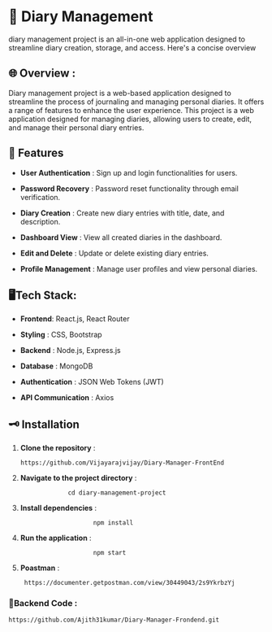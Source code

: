 
# 📙 Diary Management 


diary management project is an all-in-one web application designed to streamline diary creation, storage, and access. Here's a concise overview


## 🌐 Overview :


Diary management project is a web-based application designed to streamline the process of journaling and managing personal diaries. It offers a range of features to enhance the user experience. This project is a web application designed for managing diaries, allowing users to create, edit, and manage their personal diary entries.
## 🎯 Features

* __User Authentication__ : Sign up and login functionalities for users.
  
* __Password Recovery__ : 
       Password reset functionality through email verification.

* __Diary Creation__ : Create new diary entries with title, date, and description.
* __Dashboard View__ : View all created diaries in the dashboard.
* __Edit and Delete__ : Update or delete existing diary entries.
* __Profile Management__ : Manage user profiles and view personal diaries.

##  🖥️Tech Stack:

* __Frontend__: React.js, React Router
  
* __Styling__ : CSS, Bootstrap
* __Backend__ : Node.js, Express.js
* __Database__ : MongoDB
* __Authentication__ : JSON Web Tokens (JWT)
* __API Communication__ : Axios

## 🗝️ Installation

1. __Clone the repository__ :

       https://github.com/Vijayarajvijay/Diary-Manager-FrontEnd

2. __Navigate to the project directory__ :
              
                    cd diary-management-project
   
3. __Install dependencies__ : 

                           npm install

4. __Run the application__ :

                           npm start

5. __Poastman__ :

        https://documenter.getpostman.com/view/30449043/2s9YkrbzYj

 ### 📝__Backend Code__  :
    https://github.com/Ajith31kumar/Diary-Manager-Frondend.git
 
